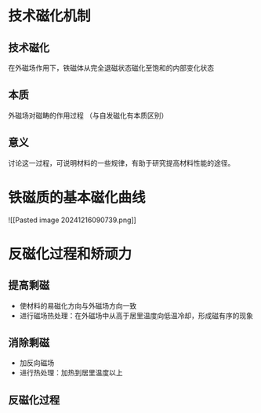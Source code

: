 # 技术磁化机制
## 技术磁化
在外磁场作用下，铁磁体从完全退磁状态磁化至饱和的内部变化状态
## 本质
外磁场对磁畴的作用过程
（与自发磁化有本质区别）
## 意义
讨论这一过程，可说明材料的一些规律，有助于研究提高材料性能的途径。
# 铁磁质的基本磁化曲线
![[Pasted image 20241216090739.png]]
# 反磁化过程和矫顽力
## 提高剩磁
- 使材料的易磁化方向与外磁场方向一致
- 进行磁场热处理：在外磁场中从高于居里温度向低温冷却，形成磁有序的现象
## 消除剩磁
- 加反向磁场
- 进行热处理：加热到居里温度以上
## 反磁化过程
